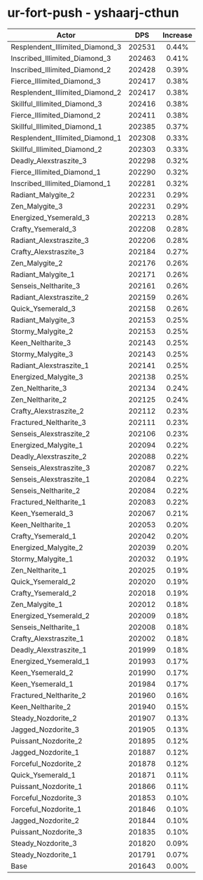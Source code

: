# ur-fort-push - yshaarj-cthun
| Actor | DPS | Increase |
|---|:---:|:---:|
|Resplendent_Illimited_Diamond_3|202531|0.44%|
|Inscribed_Illimited_Diamond_3|202463|0.41%|
|Inscribed_Illimited_Diamond_2|202428|0.39%|
|Fierce_Illimited_Diamond_3|202417|0.38%|
|Resplendent_Illimited_Diamond_2|202417|0.38%|
|Skillful_Illimited_Diamond_3|202416|0.38%|
|Fierce_Illimited_Diamond_2|202411|0.38%|
|Skillful_Illimited_Diamond_1|202385|0.37%|
|Resplendent_Illimited_Diamond_1|202308|0.33%|
|Skillful_Illimited_Diamond_2|202303|0.33%|
|Deadly_Alexstraszite_3|202298|0.32%|
|Fierce_Illimited_Diamond_1|202290|0.32%|
|Inscribed_Illimited_Diamond_1|202281|0.32%|
|Radiant_Malygite_2|202231|0.29%|
|Zen_Malygite_3|202231|0.29%|
|Energized_Ysemerald_3|202213|0.28%|
|Crafty_Ysemerald_3|202208|0.28%|
|Radiant_Alexstraszite_3|202206|0.28%|
|Crafty_Alexstraszite_3|202184|0.27%|
|Zen_Malygite_2|202176|0.26%|
|Radiant_Malygite_1|202171|0.26%|
|Senseis_Neltharite_3|202161|0.26%|
|Radiant_Alexstraszite_2|202159|0.26%|
|Quick_Ysemerald_3|202158|0.26%|
|Radiant_Malygite_3|202153|0.25%|
|Stormy_Malygite_2|202153|0.25%|
|Keen_Neltharite_3|202143|0.25%|
|Stormy_Malygite_3|202143|0.25%|
|Radiant_Alexstraszite_1|202141|0.25%|
|Energized_Malygite_3|202138|0.25%|
|Zen_Neltharite_3|202134|0.24%|
|Zen_Neltharite_2|202125|0.24%|
|Crafty_Alexstraszite_2|202112|0.23%|
|Fractured_Neltharite_3|202111|0.23%|
|Senseis_Alexstraszite_2|202106|0.23%|
|Energized_Malygite_1|202094|0.22%|
|Deadly_Alexstraszite_2|202088|0.22%|
|Senseis_Alexstraszite_3|202087|0.22%|
|Senseis_Alexstraszite_1|202084|0.22%|
|Senseis_Neltharite_2|202084|0.22%|
|Fractured_Neltharite_1|202083|0.22%|
|Keen_Ysemerald_3|202067|0.21%|
|Keen_Neltharite_1|202053|0.20%|
|Crafty_Ysemerald_1|202042|0.20%|
|Energized_Malygite_2|202039|0.20%|
|Stormy_Malygite_1|202032|0.19%|
|Zen_Neltharite_1|202025|0.19%|
|Quick_Ysemerald_2|202020|0.19%|
|Crafty_Ysemerald_2|202018|0.19%|
|Zen_Malygite_1|202012|0.18%|
|Energized_Ysemerald_2|202009|0.18%|
|Senseis_Neltharite_1|202008|0.18%|
|Crafty_Alexstraszite_1|202002|0.18%|
|Deadly_Alexstraszite_1|201999|0.18%|
|Energized_Ysemerald_1|201993|0.17%|
|Keen_Ysemerald_2|201990|0.17%|
|Keen_Ysemerald_1|201984|0.17%|
|Fractured_Neltharite_2|201960|0.16%|
|Keen_Neltharite_2|201940|0.15%|
|Steady_Nozdorite_2|201907|0.13%|
|Jagged_Nozdorite_3|201905|0.13%|
|Puissant_Nozdorite_2|201895|0.12%|
|Jagged_Nozdorite_1|201887|0.12%|
|Forceful_Nozdorite_2|201878|0.12%|
|Quick_Ysemerald_1|201871|0.11%|
|Puissant_Nozdorite_1|201866|0.11%|
|Forceful_Nozdorite_3|201853|0.10%|
|Forceful_Nozdorite_1|201846|0.10%|
|Jagged_Nozdorite_2|201844|0.10%|
|Puissant_Nozdorite_3|201835|0.10%|
|Steady_Nozdorite_3|201820|0.09%|
|Steady_Nozdorite_1|201791|0.07%|
|Base|201643|0.00%|
